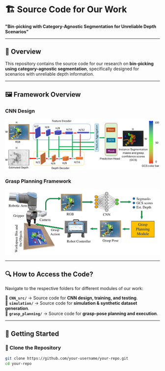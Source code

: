 # 🏗️ **Source Code for Our Work**  
**"Bin-picking with Category-Agnostic Segmentation for Unreliable Depth Scenarios"**  

---

## 📌 **Overview**  
This repository contains the source code for our research on **bin-picking using category-agnostic segmentation**, specifically designed for scenarios with unreliable depth information.

---

## 🖼 **Framework Overview**  

### **CNN Design**
![CNN Architecture](data/images/cnn_design.png)

### **Grasp Planning Framework**
![Grasp Planning](data/images/grasp_planning_framework.png)

---

## 🔍 **How to Access the Code?**  

Navigate to the respective folders for different modules of our work:  

📂 **`CNN_src/`** → Source code for **CNN design, training, and testing**.  
📂 **`simulation/`** → Source code for **simulation & synthetic dataset generation**.  
📂 **`grasp_planning/`** → Source code for **grasp-pose planning and execution**.  

---

## 🚀 **Getting Started**  
### **🔹 Clone the Repository**  
```bash
git clone https://github.com/your-username/your-repo.git
cd your-repo
